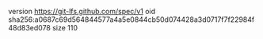 version https://git-lfs.github.com/spec/v1
oid sha256:a0687c69d564844577a4a5e0844cb50d074428a3d0717f7f22984f48d83ed078
size 110
